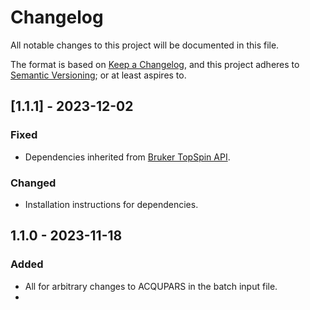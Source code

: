 # Changelog

All notable changes to this project will be documented in this file.

The format is based on [Keep a Changelog](https://keepachangelog.com/en/1.1.0/),
and this project adheres to [Semantic Versioning](https://semver.org/spec/v2.0.0.html);
or at least aspires to.

## [1.1.1] - 2023-12-02

### Fixed

- Dependencies inherited from [Bruker TopSpin API](https://www.bruker.com/en/products-and-solutions/mr/nmr-software/topspin/topspin-python-interface.html).

### Changed

- Installation instructions for dependencies.

## 1.1.0 - 2023-11-18

### Added

- All for arbitrary changes to ACQUPARS in the batch input file.
-